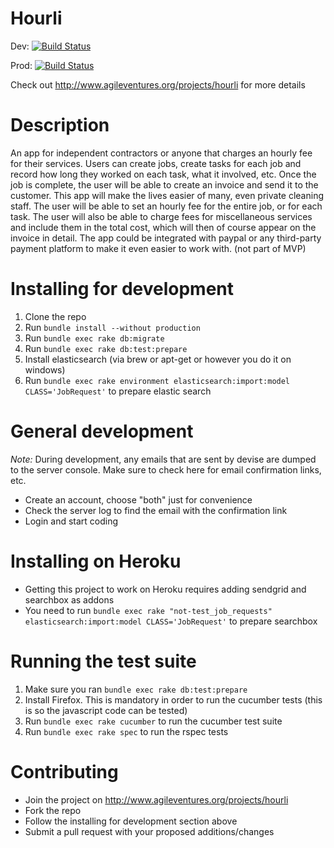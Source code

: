 # Hourli

Dev: [![Build Status](https://travis-ci.org/Hourli/Hourli.svg?branch=dev)](https://travis-ci.org/Hourli/Hourli)

Prod: [![Build Status](https://travis-ci.org/Hourli/Hourli.svg?branch=master)](https://travis-ci.org/Hourli/Hourli)

Check out http://www.agileventures.org/projects/hourli for more details

# Description
An app for independent contractors or anyone that charges an hourly fee for their services. Users can create jobs, create tasks for each job and record how long they worked on each task, what it involved, etc. Once the job is complete, the user will be able to create an invoice and send it to the customer. This app will make the lives easier of many, even private cleaning staff. The user will be able to set an hourly fee for the entire job, or for each task. The user will also be able to charge fees for miscellaneous services and include them in the total cost, which will then of course appear on the invoice in detail. The app could be integrated with paypal or any third-party payment platform to make it even easier to work with. (not part of MVP)

# Installing for development
1. Clone the repo
2. Run `bundle install --without production`
3. Run `bundle exec rake db:migrate`
4. Run `bundle exec rake db:test:prepare`
5. Install elasticsearch (via brew or apt-get or however you do it on windows)
6. Run `bundle exec rake environment elasticsearch:import:model CLASS='JobRequest'` to prepare elastic search

# General development
*Note:* During development, any emails that are sent by devise are dumped to the server console. Make sure to check here for email confirmation links, etc.

 * Create an account, choose "both" just for convenience
 * Check the server log to find the email with the confirmation link
 * Login and start coding
 


# Installing on Heroku
* Getting this project to work on Heroku requires adding sendgrid and searchbox as addons
* You need to run `bundle exec rake "not-test_job_requests" elasticsearch:import:model CLASS='JobRequest'` to prepare searchbox

# Running the test suite
1. Make sure you ran `bundle exec rake db:test:prepare`
2. Install Firefox. This is mandatory in order to run the cucumber tests (this is so the javascript code can be tested)
3. Run `bundle exec rake cucumber` to run the cucumber test suite
4. Run `bundle exec rake spec` to run the rspec tests


# Contributing
* Join the project on http://www.agileventures.org/projects/hourli
* Fork the repo
* Follow the installing for development section above
* Submit a pull request with your proposed additions/changes
